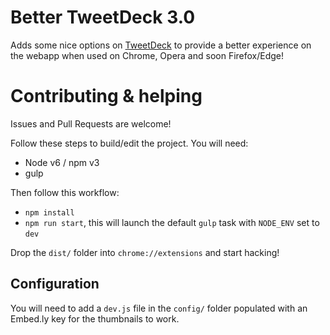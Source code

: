 # Better TweetDeck 3.0

Adds some nice options on [TweetDeck](http://tweetdeck.twitter.com) to provide a better experience on the webapp when used on Chrome, Opera and soon Firefox/Edge!

# Contributing & helping

Issues and Pull Requests are welcome!

Follow these steps to build/edit the project. You will need:

+ Node v6 / npm v3
+ gulp

Then follow this workflow:

+ `npm install`
+ `npm run start`, this will launch the default `gulp` task with `NODE_ENV` set to `dev`

Drop the `dist/` folder into `chrome://extensions` and start hacking!

## Configuration

You will need to add a `dev.js` file in the `config/` folder populated with an Embed.ly key for the thumbnails to work.
